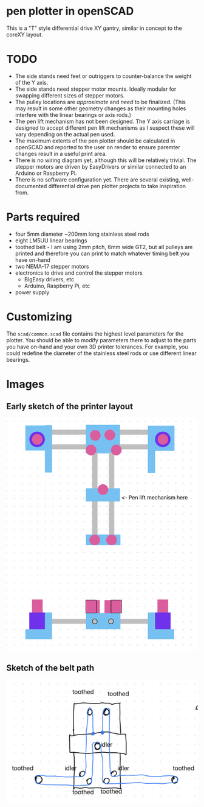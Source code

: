 # pen plotter in openSCAD

This is a "T" style differential drive XY gantry, similar in concept to the coreXY layout.

# TODO
- The side stands need feet or outriggers to counter-balance the weight of the Y axis.
- The side stands need stepper motor mounts. Ideally modular for swapping different sizes of stepper motors.
- The pulley locations are *approximate* and *need* to be finalized. (This may result in some other geometry changes as their mounting holes interfere with the linear bearings or axis rods.)
- The pen lift mechanism has not been designed. The Y axis carriage is designed to accept different pen lift mechanisms as I suspect these will vary depending on the actual pen used.
- The maximum extents of the pen plotter should be calculated in openSCAD and reported to the user on render to ensure paremter changes result in a useful print area.
- There is no wiring diagram yet, although this will be relatively trivial. The stepper motors are driven by EasyDrivers or similar connected to an Arduino or Raspberry Pi.
- There is no software configuration yet. There are several existing, well-documented differential drive pen plotter projects to take inspiration from.

# Parts required
- four 5mm diameter ~200mm long stainless steel rods
- eight LM5UU linear bearings
- toothed belt - I am using 2mm pitch, 6mm wide GT2, but all pulleys are printed and therefore you can print to match whatever timing belt you have on-hand
- two NEMA-17 stepper motors
- electronics to drive and control the stepper motors
  - BigEasy drivers, etc
  - Arduino, Raspberry Pi, etc
- power supply

# Customizing
The `scad/common.scad` file contains the highest level parameters for the plotter. You should be able to modify parameters there to adjust to the parts you have on-hand and your own 3D printer tolerances. For example, you could redefine the diameter of the stainless steel rods or use different linear bearings.

# Images
## Early sketch of the printer layout
![Early sketch](./images/sketch1.png)

## Sketch of the belt path
![Sketch of belt path](./images/pulley_path.png)
